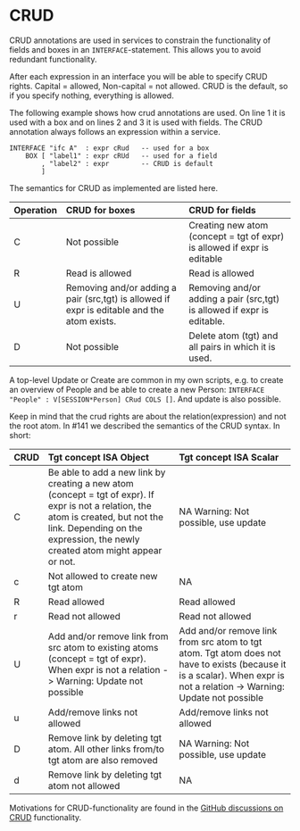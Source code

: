 # CRUD

CRUD annotations are used in services to constrain the functionality of fields and boxes in an `INTERFACE`-statement. This allows you to avoid redundant functionality.

After each expression in an interface you will be able to specify CRUD rights. Capital = allowed, Non-capital = not allowed. CRUD is the default, so if you specify nothing, everything is allowed.

The following example shows how crud annotations are used. On line 1 it is used with a box and on lines 2 and 3 it is used with fields. The CRUD annotation always follows an expression within a service.

```text
INTERFACE "ifc A"  : expr cRud   -- used for a box
    BOX [ "label1" : expr cRUd   -- used for a field
        , "label2" : expr        -- CRUD is default
        ]
```

The semantics for CRUD as implemented are listed here. 

| Operation | CRUD for boxes | CRUD for fields |
| :--- | :--- | :--- |
| C | Not possible | Creating new atom \(concept = tgt of expr\) is allowed if expr is editable |
| R | Read is allowed | Read is allowed |
| U | Removing and/or adding a pair \(src,tgt\) is allowed if expr is editable and the atom exists. | Removing and/or adding a pair \(src,tgt\) is allowed if expr is editable.  |
| D | Not possible | Delete atom \(tgt\) and all pairs in which it is used. |

A top-level Update or Create are common in my own scripts, e.g. to create an overview of People and be able to create a new Person: `INTERFACE "People" : V[SESSION*Person] CRud COLS []`. And update is also possible.

Keep in mind that the crud rights are about the relation\(expression\) and not the root atom. In \#141 we described the semantics of the CRUD syntax. In short:

| CRUD | Tgt concept ISA Object | Tgt concept ISA Scalar |
| :--- | :--- | :--- |
| C | Be able to add a new link by creating a new atom \(concept = tgt of expr\). If expr is not a relation, the atom is created, but not the link. Depending on the expression, the newly created atom might appear or not. | NA Warning: Not possible, use update |
| c | Not allowed to create new tgt atom | NA |
| R | Read allowed | Read allowed |
| r | Read not allowed | Read not allowed |
| U | Add and/or remove link from src atom to existing atoms \(concept = tgt of expr\). When expr is not a relation -&gt; Warning: Update not possible | Add and/or remove link from src atom to tgt atom. Tgt atom does not have to exists \(because it is a scalar\). When expr is not a relation -&gt; Warning: Update not possible |
| u | Add/remove links not allowed | Add/remove links not allowed |
| D | Remove link by deleting tgt atom. All other links from/to tgt atom are also removed | NA Warning: Not possible, use update |
| d | Remove link by deleting tgt atom not allowed | NA |

Motivations for CRUD-functionality are found in the [GitHub discussions on CRUD](https://github.com/AmpersandTarski/Ampersand/issues?utf8=%E2%9C%93&q=is%3Aissue+label%3Acrud+) functionality.

